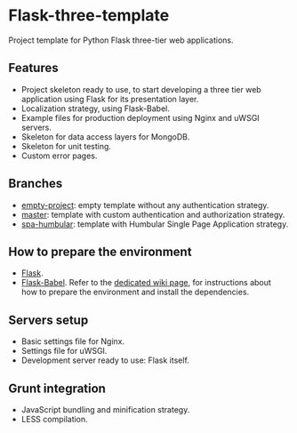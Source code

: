 # Flask-three-template
Project template for Python Flask three-tier web applications.

## Features
* Project skeleton ready to use, to start developing a three tier web application using Flask for its presentation layer.
* Localization strategy, using Flask-Babel.
* Example files for production deployment using Nginx and uWSGI servers.
* Skeleton for data access layers for MongoDB.
* Skeleton for unit testing.
* Custom error pages.

## Branches
* [empty-project](https://github.com/RobertoPrevato/flask-three-template/tree/empty-project): empty template without any authentication strategy.
* [master](https://github.com/RobertoPrevato/flask-three-template/tree/master): template with custom authentication and authorization strategy.
* [spa-humbular](https://github.com/RobertoPrevato/flask-three-template/tree/spa-humbular): template with Humbular Single Page Application strategy.

## How to prepare the environment
* [Flask](http://flask.pocoo.org/).
* [Flask-Babel](https://pythonhosted.org/Flask-Babel/).
Refer to the [dedicated wiki page](https://github.com/RobertoPrevato/flask-three-template/wiki/Preparing-the-environment), for instructions about how to prepare the environment and install the dependencies.

## Servers setup
* Basic settings file for Nginx.
* Settings file for uWSGI.
* Development server ready to use: Flask itself.

## Grunt integration
* JavaScript bundling and minification strategy.
* LESS compilation.